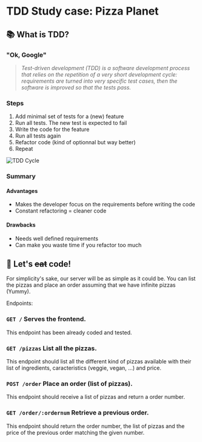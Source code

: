 # TDD Study case: Pizza Planet

## :books: What is TDD?

### "Ok, Google"

> _Test-driven development (TDD) is a software development process that relies on the repetition of a very short development cycle: requirements are turned into very specific test cases, then the software is improved so that the tests pass._

### Steps

1. Add minimal set of tests for a (new) feature
2. Run all tests. The new test is expected to fail
3. Write the code for the feature
4. Run all tests again
5. Refactor code (kind of optionnal but way better)
6. Repeat

![TDD Cycle](https://www.agileme.com.au/wiki/images/thumb/a/a4/Test_Driven_Development_%28TDD%29.jpg/1000px-Test_Driven_Development_%28TDD%29.jpg)

### Summary

#### Advantages

- Makes the developer focus on the requirements before writing the code
- Constant refactoring = cleaner code

#### Drawbacks

- Needs well defined requirements
- Can make you waste time if you refactor too much

## :pizza: Let's ~~eat~~ code!

For simplicity's sake, our server will be as simple as it could be. You can list the pizzas and place an order assuming that we have infinite pizzas (Yummy).

Endpoints:

### `GET /` Serves the frontend.

This endpoint has been already coded and tested.

### `GET /pizzas` List all the pizzas.

This endpoint should list all the different kind of pizzas available with their list of ingredients, caracteristics (veggie, vegan, ...) and price.

### `POST /order` Place an order (list of pizzas).

This endpoint should receive a list of pizzas and return a order number.

### `GET /order/:ordernum` Retrieve a previous order.

This endpoint should return the order number, the list of pizzas and the price of the previous order matching the given number.